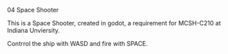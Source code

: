 04 Space Shooter

This is a Space Shooter, created in godot, a requirement for MCSH-C210 at Indiana Unviersity.

Contrrol the ship with WASD and fire with SPACE.
